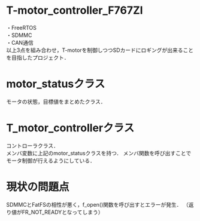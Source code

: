 # T-motor_controller_F767ZI
・FreeRTOS  
・SDMMC  
・CAN通信  
以上3点を組み合わせ，T-motorを制御しつつSDカードにロギングが出来ることを目指したプロジェクト．  
  
# motor_statusクラス
モータの状態，目標値をまとめたクラス．  

# T_motor_controllerクラス
コントローラクラス．  
メンバ変数に上記のmotor_statusクラスを持つ．
メンバ関数を呼び出すことでモータ制御が行えるようにしている．


# 現状の問題点
SDMMCとFatFSの相性が悪く，f_open()関数を呼び出すとエラーが発生．
（返り値がFR_NOT_READYとなってしまう）